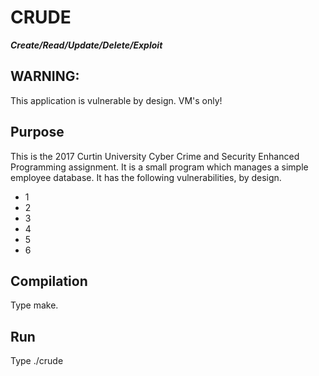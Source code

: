 # CRUDE
***Create/Read/Update/Delete/Exploit***

## WARNING:
This application is vulnerable by design. VM's only!

## Purpose
This is the 2017 Curtin University Cyber Crime and Security Enhanced Programming assignment. It is a small program which manages a simple employee database. It has the following vulnerabilities, by design.

* 1
* 2
* 3
* 4
* 5
* 6

## Compilation

Type make.

## Run

Type ./crude

